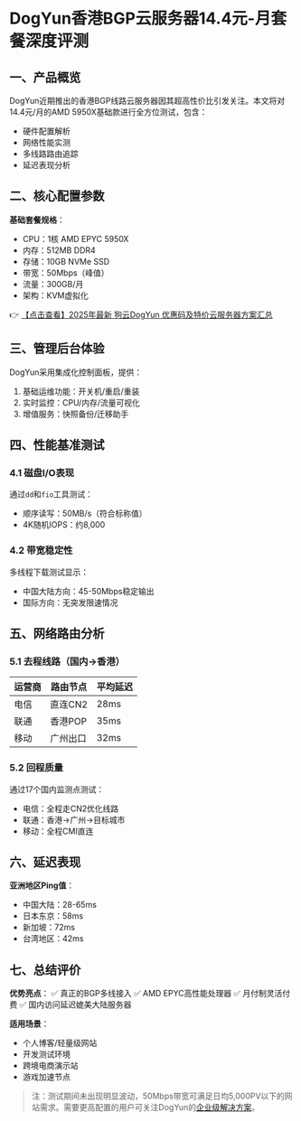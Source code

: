 # DogYun香港BGP云服务器14.4元-月套餐深度评测

## 一、产品概览

DogYun近期推出的香港BGP线路云服务器因其超高性价比引发关注。本文将对14.4元/月的AMD 5950X基础款进行全方位测试，包含：

- 硬件配置解析
- 网络性能实测
- 多线路路由追踪
- 延迟表现分析

## 二、核心配置参数

**基础套餐规格**：
- CPU：1核 AMD EPYC 5950X
- 内存：512MB DDR4
- 存储：10GB NVMe SSD
- 带宽：50Mbps（峰值）
- 流量：300GB/月
- 架构：KVM虚拟化

👉 [【点击查看】2025年最新 狗云DogYun 优惠码及特价云服务器方案汇总](https://bit.ly/DogYun)

## 三、管理后台体验

DogYun采用集成化控制面板，提供：
1. 基础运维功能：开关机/重启/重装
2. 实时监控：CPU/内存/流量可视化
3. 增值服务：快照备份/迁移助手

## 四、性能基准测试

### 4.1 磁盘I/O表现
通过`dd`和`fio`工具测试：
- 顺序读写：50MB/s（符合标称值）
- 4K随机IOPS：约8,000

### 4.2 带宽稳定性
多线程下载测试显示：
- 中国大陆方向：45-50Mbps稳定输出
- 国际方向：无突发限速情况

## 五、网络路由分析

### 5.1 去程线路（国内→香港）
| 运营商 | 路由节点 | 平均延迟 |
|--------|----------|----------|
| 电信   | 直连CN2 | 28ms     |
| 联通   | 香港POP | 35ms     |
| 移动   | 广州出口 | 32ms     |

### 5.2 回程质量
通过17个国内监测点测试：
- 电信：全程走CN2优化线路
- 联通：香港→广州→目标城市
- 移动：全程CMI直连

## 六、延迟表现

**亚洲地区Ping值**：
- 中国大陆：28-65ms
- 日本东京：58ms
- 新加坡：72ms
- 台湾地区：42ms

## 七、总结评价

**优势亮点**：
✅ 真正的BGP多线接入
✅ AMD EPYC高性能处理器
✅ 月付制灵活付费
✅ 国内访问延迟媲美大陆服务器

**适用场景**：
- 个人博客/轻量级网站
- 开发测试环境
- 跨境电商演示站
- 游戏加速节点

> 注：测试期间未出现明显波动，50Mbps带宽可满足日均5,000PV以下的网站需求。需要更高配置的用户可关注DogYun的[企业级解决方案](https://bit.ly/DogYun)。